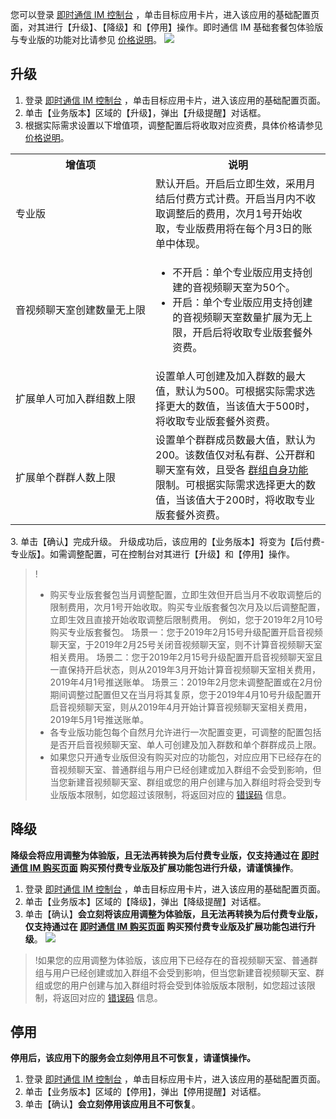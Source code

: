您可以登录 [即时通信 IM 控制台](https://console.cloud.tencent.com/im) ，单击目标应用卡片，进入该应用的基础配置页面，对其进行【升级】、【降级】和【停用】操作。即时通信 IM 基础套餐包体验版与专业版的功能对比请参见 [价格说明](https://cloud.tencent.com/document/product/269/11673#.E5.8A.9F.E8.83.BD.E5.AF.B9.E6.AF.94)。
![](https://main.qcloudimg.com/raw/9314bbabeeb45708467c9f57d3bcebfc.png)

## 升级

1. 登录 [即时通信 IM 控制台](https://console.cloud.tencent.com/im) ，单击目标应用卡片，进入该应用的基础配置页面。
2. 单击【业务版本】区域的【升级】，弹出【升级提醒】对话框。
3. 根据实际需求设置以下增值项，调整配置后将收取对应资费，具体价格请参见 [价格说明](https://cloud.tencent.com/document/product/269/11673)。
  <table>
     <tr>
         <th nowrap="nowrap">增值项</th>  
         <th>说明</th>  
     </tr>
	 <tr>      
         <td>专业版</td>
	 <td>默认开启。开启后立即生效，采用月结后付费方式计费。开启当月内不收取调整后的费用，次月1号开始收取，专业版费用将在每个月3日的账单中体现。</td>   
     </tr> 
	 <tr>      
         <td nowrap="nowrap">音视频聊天室创建数量无上限</td>   
	 <td><ul><li>不开启：单个专业版应用支持创建的音视频聊天室为50个。</li><li>开启：单个专业版应用支持创建的音视频聊天室数量扩展为无上限，开启后将收取专业版套餐外资费。</li></ul></td>   
     </tr> 
	 <tr> 
	     <td nowrap="nowrap">扩展单人可加入群组数上限</td>   
	     <td>设置单人可创建及加入群数的最大值，默认为500。可根据实际需求选择更大的数值，当该值大于500时，将收取专业版套餐外资费。</td>   
     </tr> 
	 <tr> 
	     <td>扩展单个群群人数上限</td>   
	     <td>设置单个群群成员数最大值，默认为200。该数值仅对私有群、公开群和聊天室有效，且受各 <a href="https://cloud.tencent.com/document/product/269/1499#.E7.BE.A4.E7.BB.84.E5.8A.9F.E8.83.BD">群组自身功能</a> 限制。可根据实际需求选择更大的数值，当该值大于200时，将收取专业版套餐外资费。</td>
   </tr> 
</table>
<img src="https://main.qcloudimg.com/raw/601457d86522792396528954351247c5.png">
3. 单击【确认】完成升级。
 升级成功后，该应用的【业务版本】将变为【后付费-专业版】。如需调整配置，可在控制台对其进行【升级】和【停用】操作。

>!
>- 购买专业版套餐包当月调整配置，立即生效但开启当月不收取调整后的限制费用，次月1号开始收取。购买专业版套餐包次月及以后调整配置，立即生效且直接开始收取调整后限制费用。
例如，您于2019年2月10号购买专业版套餐包。
场景一：您于2019年2月15号升级配置开启音视频聊天室，于2019年2月25号关闭音视频聊天室，则不计算音视频聊天室相关费用。
场景二：您于2019年2月15号升级配置开启音视频聊天室且一直保持开启状态，则从2019年3月开始计算音视频聊天室相关费用，2019年4月1号推送账单。
场景三：2019年2月您未调整配置或在2月份期间调整过配置但又在当月将其复原，您于2019年4月10号升级配置开启音视频聊天室，则从2019年4月开始计算音视频聊天室相关费用，2019年5月1号推送账单。
>- 各专业版功能包每个自然月允许进行一次配置变更，可调整的配置包括是否开启音视频聊天室、单人可创建及加入群数和单个群群成员上限。
>- 如果您只开通专业版但没有购买对应的功能包，对应应用下已经存在的音视频聊天室、普通群组与用户已经创建或加入群组不会受到影响，但当您新建音视频聊天室、群组或您的用户创建与加入群组时将会受到专业版版本限制，如您超过该限制，将返回对应的 [错误码](https://cloud.tencent.com/document/product/269/1671) 信息。

## 降级
**降级会将应用调整为体验版，且无法再转换为后付费专业版，仅支持通过在 [即时通信 IM 购买页面](https://buy.cloud.tencent.com/avc) 购买预付费专业版及扩展功能包进行升级，请谨慎操作**。

1. 登录 [即时通信 IM 控制台](https://console.cloud.tencent.com/im) ，单击目标应用卡片，进入该应用的基础配置页面。
2. 单击【业务版本】区域的【降级】，弹出【降级提醒】对话框。
3. 单击【确认】**会立刻将该应用调整为体验版，且无法再转换为后付费专业版，仅支持通过在 [即时通信 IM 购买页面](https://buy.cloud.tencent.com/avc) 购买预付费专业版及扩展功能包进行升级**。
 ![](https://main.qcloudimg.com/raw/8984b373a674772a64470c8575fc8ece.png)

>!如果您的应用调整为体验版，该应用下已经存在的音视频聊天室、普通群组与用户已经创建或加入群组不会受到影响，但当您新建音视频聊天室、群组或您的用户创建与加入群组时将会受到体验版版本限制，如您超过该限制，将返回对应的 [错误码](https://cloud.tencent.com/document/product/269/1671) 信息。

## 停用
**停用后，该应用下的服务会立刻停用且不可恢复，请谨慎操作。**

1. 登录 [即时通信 IM 控制台](https://console.cloud.tencent.com/im) ，单击目标应用卡片，进入该应用的基础配置页面。
2. 单击【业务版本】区域的【停用】，弹出【停用提醒】对话框。
3. 单击【确认】**会立刻停用该应用且不可恢复**。
